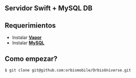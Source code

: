 Servidor Swift + MySQL DB
-------------------------

Requerimientos
----------------------

- Instalar **[Vapor](https://vapor.codes)**
- Instalar **[MySQL](https://dev.mysql.com/downloads/mysql/)**



Como empezar?
----------------------

```bash 
$ git clone git@github.com:orbismobile/OrbisUniverse.git
```
